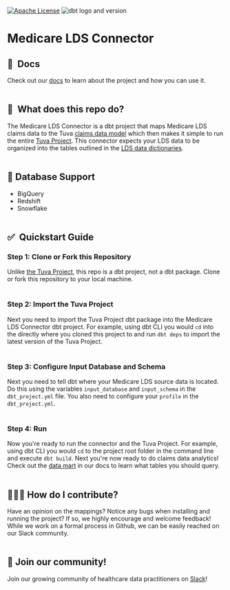 [![Apache License](https://img.shields.io/badge/License-Apache%202.0-blue.svg)](https://opensource.org/licenses/Apache-2.0) ![dbt logo and version](https://img.shields.io/static/v1?logo=dbt&label=dbt-version&message=1.x&color=orange)

# Medicare LDS Connector

## 🔗  Docs
Check out our [docs](https://thetuvaproject.com/) to learn about the project and how you can use it.
<br/><br/>

## 🧰  What does this repo do?
The Medicare LDS Connector is a dbt project that maps Medicare LDS claims data to the Tuva [claims data model](https://thetuvaproject.com/claims-data/data-model/about) which then makes it simple to run the entire [Tuva Project](https://github.com/tuva-health/the_tuva_project).  This connector expects your LDS data to be organized into the tables outlined in the [LDS data dictionaries](https://www.cms.gov/Research-Statistics-Data-and-Systems/Files-for-Order/LimitedDataSets/StandardAnalyticalFiles).
<br/><br/>  

## 🔌 Database Support
- BigQuery
- Redshift
- Snowflake
<br/><br/>  

## ✅  Quickstart Guide

### Step 1: Clone or Fork this Repository
Unlike [the Tuva Project](https://github.com/tuva-health/the_tuva_project), this repo is a dbt project, not a dbt package.  Clone or fork this repository to your local machine.
<br/><br/> 

### Step 2: Import the Tuva Project
Next you need to import the Tuva Project dbt package into the Medicare LDS Connector dbt project.  For example, using dbt CLI you would `cd` into the directly where you cloned this project to and run `dbt deps` to import the latest version of the Tuva Project.
<br/><br/> 

### Step 3: Configure Input Database and Schema
Next you need to tell dbt where your Medicare LDS source data is located.  Do this using the variables `input_database` and `input_schema` in the `dbt_project.yml` file.  You also need to configure your `profile` in the `dbt_project.yml`.
<br/><br/> 

### Step 4: Run
Now you're ready to run the connector and the Tuva Project.  For example, using dbt CLI you would `cd` to the project root folder in the command line and execute `dbt build`.  Next you're now ready to do claims data analytics!  Check out the [data mart](https://thetuvaproject.com/data-marts/about) in our docs to learn what tables you should query.
<br/><br/>

## 🙋🏻‍♀️ How do I contribute?
Have an opinion on the mappings? Notice any bugs when installing and running the project?
If so, we highly encourage and welcome feedback!  While we work on a formal process in Github, we can be easily reached on our Slack community.
<br/><br/>

## 🤝 Join our community!
Join our growing community of healthcare data practitioners on [Slack](https://join.slack.com/t/thetuvaproject/shared_invite/zt-16iz61187-G522Mc2WGA2mHF57e0il0Q)!
